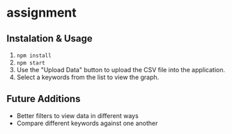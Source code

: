 # assignment


## Instalation & Usage

1. `npm install`
1. `npm start`
1. Use the "Upload Data" button to upload the CSV file into the application.
1. Select a keywords from the list to view the graph.

## Future Additions

* Better filters to view data in different ways
* Compare different keywords against one another

